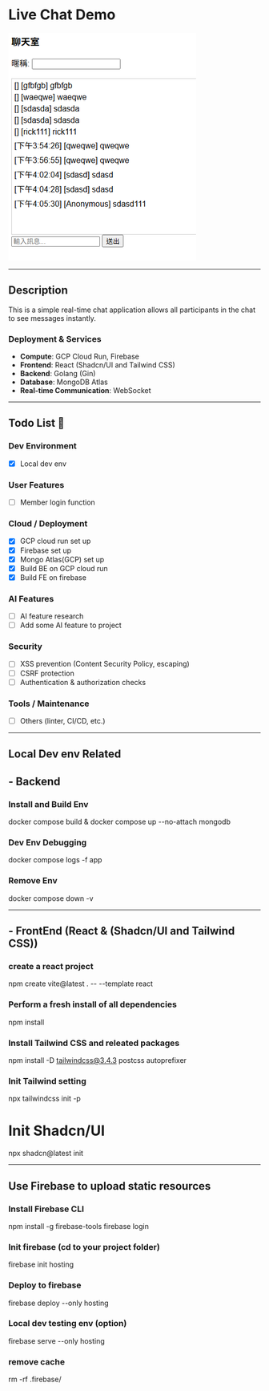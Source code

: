 # Live Chat Demo
![Demo](assets/demo.png)

---

## Description

This is a simple real-time chat application allows all participants in the chat to see messages instantly.  

### Deployment & Services
- **Compute**: GCP Cloud Run, Firebase  
- **Frontend**: React (Shadcn/UI and Tailwind CSS)
- **Backend**: Golang (Gin)  
- **Database**: MongoDB Atlas  
- **Real-time Communication**: WebSocket

---

## Todo List 📝

### Dev Environment
- [X] Local dev env

### User Features
- [ ] Member login function

### Cloud / Deployment
- [X] GCP cloud run set up
- [X] Firebase set up
- [X] Mongo Atlas(GCP) set up
- [X] Build BE on GCP cloud run
- [X] Build FE on firebase

### AI Features
- [ ] AI feature research
- [ ] Add some AI feature to project

### Security
- [ ] XSS prevention (Content Security Policy, escaping)
- [ ] CSRF protection
- [ ] Authentication & authorization checks

### Tools / Maintenance
- [ ] Others (linter, CI/CD, etc.)


---

## Local Dev env Related
## - Backend
### Install and Build Env
docker compose build & docker compose up --no-attach mongodb

### Dev Env Debugging
docker compose logs -f app

### Remove Env
docker compose down -v

---

## - FrontEnd (React & (Shadcn/UI and Tailwind CSS))

### create a react project
npm create vite@latest . -- --template react

### Perform a fresh install of all dependencies
npm install 

### Install Tailwind CSS and releated packages
npm install -D tailwindcss@3.4.3 postcss autoprefixer

### Init Tailwind setting
npx tailwindcss init -p

# Init Shadcn/UI
npx shadcn@latest init

---

## Use Firebase to upload static resources

### Install Firebase CLI
npm install -g firebase-tools
firebase login

### Init firebase (cd to your project folder)
firebase init hosting

### Deploy to firebase
firebase deploy --only hosting

### Local dev testing env (option)
firebase serve --only hosting

### remove cache
rm -rf .firebase/
